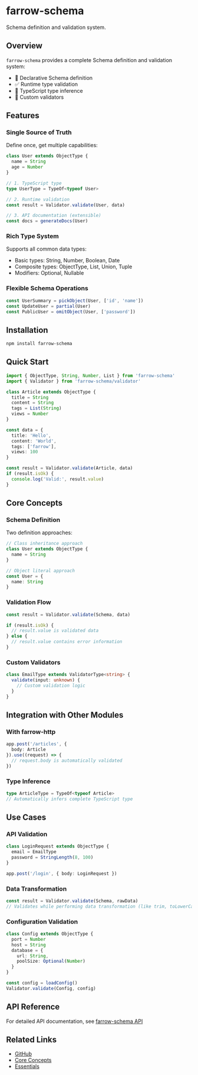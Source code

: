 # farrow-schema

Schema definition and validation system.

## Overview

`farrow-schema` provides a complete Schema definition and validation system:

- 📝 Declarative Schema definition
- ✅ Runtime type validation
- 🎯 TypeScript type inference
- 🔧 Custom validators

## Features

### Single Source of Truth

Define once, get multiple capabilities:

```typescript
class User extends ObjectType {
  name = String
  age = Number
}

// 1. TypeScript type
type UserType = TypeOf<typeof User>

// 2. Runtime validation
const result = Validator.validate(User, data)

// 3. API documentation (extensible)
const docs = generateDocs(User)
```

### Rich Type System

Supports all common data types:

- Basic types: String, Number, Boolean, Date
- Composite types: ObjectType, List, Union, Tuple
- Modifiers: Optional, Nullable

### Flexible Schema Operations

```typescript
const UserSummary = pickObject(User, ['id', 'name'])
const UpdateUser = partial(User)
const PublicUser = omitObject(User, ['password'])
```

## Installation

```bash
npm install farrow-schema
```

## Quick Start

```typescript
import { ObjectType, String, Number, List } from 'farrow-schema'
import { Validator } from 'farrow-schema/validator'

class Article extends ObjectType {
  title = String
  content = String
  tags = List(String)
  views = Number
}

const data = {
  title: 'Hello',
  content: 'World',
  tags: ['farrow'],
  views: 100
}

const result = Validator.validate(Article, data)
if (result.isOk) {
  console.log('Valid:', result.value)
}
```

## Core Concepts

### Schema Definition

Two definition approaches:

```typescript
// Class inheritance approach
class User extends ObjectType {
  name = String
}

// Object literal approach
const User = {
  name: String
}
```

### Validation Flow

```typescript
const result = Validator.validate(Schema, data)

if (result.isOk) {
  // result.value is validated data
} else {
  // result.value contains error information
}
```

### Custom Validators

```typescript
class EmailType extends ValidatorType<string> {
  validate(input: unknown) {
    // Custom validation logic
  }
}
```

## Integration with Other Modules

### With farrow-http

```typescript
app.post('/articles', {
  body: Article
}).use((request) => {
  // request.body is automatically validated
})
```

### Type Inference

```typescript
type ArticleType = TypeOf<typeof Article>
// Automatically infers complete TypeScript type
```

## Use Cases

### API Validation

```typescript
class LoginRequest extends ObjectType {
  email = EmailType
  password = StringLength(8, 100)
}

app.post('/login', { body: LoginRequest })
```

### Data Transformation

```typescript
const result = Validator.validate(Schema, rawData)
// Validates while performing data transformation (like trim, toLowerCase)
```

### Configuration Validation

```typescript
class Config extends ObjectType {
  port = Number
  host = String
  database = {
    url: String,
    poolSize: Optional(Number)
  }
}

const config = loadConfig()
Validator.validate(Config, config)
```

## API Reference

For detailed API documentation, see [farrow-schema API](/en/api/farrow-schema)

## Related Links

- [GitHub](https://github.com/farrowjs/farrow)
- [Core Concepts](/en/guide/core-concepts)
- [Essentials](/en/guide/essentials)